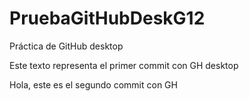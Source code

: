 # PruebaGitHubDeskG12
Práctica de GitHub desktop

Este texto representa el primer commit con GH desktop

Hola, este es el segundo commit con GH

